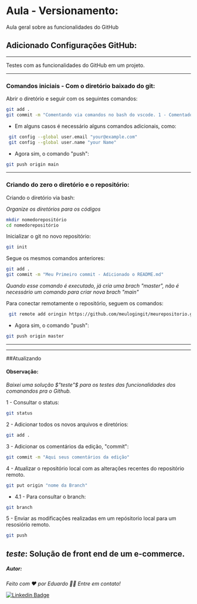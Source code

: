 
# Aula - Versionamento:
Aula geral sobre as funcionalidades do GitHub

## Adicionado Configurações GitHub:
--------------------------------
Testes com as funcionalidades do GitHub em um projeto.

--------------------------------
### Comandos iniciais - Com o diretório baixado do git:

Abrir o diretório e seguir com os seguintes comandos:

```sh
git add .
git commit -m "Comentando via comandos no bash do vscode. 1 - Comentados no readme"
```
* Em alguns casos é necessário alguns comandos adicionais, como:
```sh
 git config --global user.email "your@example.com"
 git config --global user.name "your Name"

```
* Agora sim, o comando "push":
```sh
git push origin main
```
________________________________

### Criando do zero o diretório e o repositório:

Criando o diretório via bash:

*Organize os diretórios para os códigos* 

```sh
mkdir nomedorepositório
cd nomedorepositório

```

Inicializar o git no novo repositório:

```sh
git init
```
Segue os mesmos comandos anteriores:

```sh
git add .
git commit -m "Meu Primeiro commit - Adicionado o README.md"
```
*Quando esse comando é executado, já cria uma brach "master", não é necessário um comando para criar nova brach "main"*

Para conectar remotamente o repositório, seguem os comandos:
```sh
 git remote add oringin https://github.com/meulogingit/meurepositorio.git

```
* Agora sim, o comando "push":
```sh
git push origin master
```
_______________________________


------------------------------------------------
##Atualizando

#### Observação:

  *Baixei uma solução $"teste"$ para os testes das funcionalidades dos comanandos pra o Github.*



1 - Consultar o status:

```sh
git status
```
2 - Adicionar todos os novos arquivos e diretórios:

```sh
git add .
```
3 - Adicionar os comentários da edição, "commit":

```sh
git commit -m "Aqui seus comentários da edição"
```
4 - Atualizar o repositório local com as alterações recentes do repositório remoto.

```sh
git put origin "nome da Branch"
```
* 4.1 - Para consultar o branch:

```sh
git branch
```
5 - Enviar as modificações realizadas em um repósitorio local para um resosiório remoto.

```sh
git push
```

$teste:$ 
Solução de front end de um e-commerce.
------------------------------------------------


















































##### Autor:

*Feito com ❤️ por Eduardo 👋🏽 Entre em contato!*

[![Linkedin Badge](https://img.shields.io/badge/-Eduardo-blue?style=flat-square&logo=Linkedin&logoColor=white&link=https://www.linkedin.com/in/eduardo-pateis-joaquim/)](https://www.linkedin.com/in/eduardo-pateis-joaquim/)

